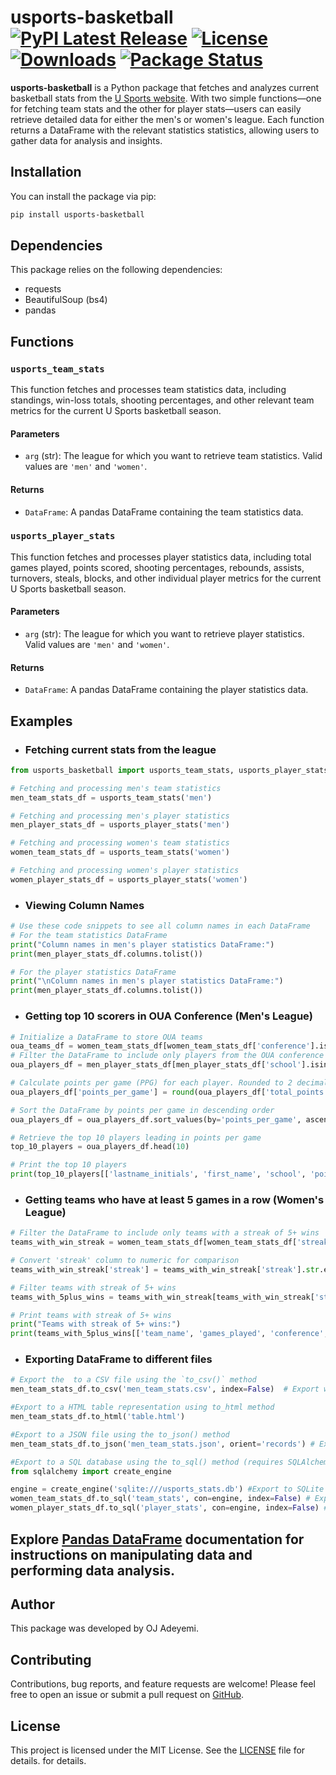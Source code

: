 # usports-basketball [![PyPI Latest Release](https://img.shields.io/pypi/v/usports-basketball?color=orange)](https://pypi.org/project/usports-basketball/) [![License](https://img.shields.io/pypi/l/usports-basketball.svg)](https://github.com/ojadeyemi/usports-basketball/blob/main/LICENSE) [![Downloads](https://static.pepy.tech/badge/usports-basketball)](https://pepy.tech/project/usports-basketball) [![Package Status](https://img.shields.io/pypi/status/usports-basketball.svg)](https://pypi.org/project/usports-basketball/)

**usports-basketball** is a Python package that fetches and analyzes current basketball stats from the [U Sports website](https://usports.ca/en). With two simple functions—one for fetching team stats and the other for player stats—users can easily retrieve detailed data for either the men's or women's league. Each function returns a DataFrame with the relevant statistics statistics, allowing users to gather data for analysis and insights.

## Installation

You can install the package via pip:

```bash
pip install usports-basketball
```

## Dependencies

This package relies on the following dependencies:

- requests
- BeautifulSoup (bs4)
- pandas

## Functions

### `usports_team_stats`

This function fetches and processes team statistics data, including standings, win-loss totals, shooting percentages, and other relevant team metrics for the current U Sports basketball season.

#### Parameters

- `arg` (str): The league for which you want to retrieve team statistics. Valid values are `'men'` and `'women'`.

#### Returns

- `DataFrame`: A pandas DataFrame containing the team statistics data.

### `usports_player_stats`

This function fetches and processes player statistics data, including total games played, points scored, shooting percentages, rebounds, assists, turnovers, steals, blocks, and other individual player metrics for the current U Sports basketball season.

#### Parameters

- `arg` (str): The league for which you want to retrieve player statistics. Valid values are `'men'` and `'women'`.

#### Returns

- `DataFrame`: A pandas DataFrame containing the player statistics data.

## Examples

- ### Fetching current stats from the league

```python
from usports_basketball import usports_team_stats, usports_player_stats

# Fetching and processing men's team statistics
men_team_stats_df = usports_team_stats('men')

# Fetching and processing men's player statistics
men_player_stats_df = usports_player_stats('men')

# Fetching and processing women's team statistics
women_team_stats_df = usports_team_stats('women')

# Fetching and processing women's player statistics
women_player_stats_df = usports_player_stats('women')
```

- ### Viewing Column Names

```python
# Use these code snippets to see all column names in each DataFrame
# For the team statistics DataFrame
print("Column names in men's player statistics DataFrame:")
print(men_player_stats_df.columns.tolist())

# For the player statistics DataFrame
print("\nColumn names in men's player statistics DataFrame:")
print(men_player_stats_df.columns.tolist())
```

- ### Getting top 10 scorers in OUA Conference (Men's League)

```python
# Initialize a DataFrame to store OUA teams
oua_teams_df = women_team_stats_df[women_team_stats_df['conference'].isin(['OUA East', 'OUA West', 'OUA Central'])][['team_name']].copy()
# Filter the DataFrame to include only players from the OUA conference
oua_players_df = men_player_stats_df[men_player_stats_df['school'].isin(oua_teams_df['team_name'])]

# Calculate points per game (PPG) for each player. Rounded to 2 decimal places
oua_players_df['points_per_game'] = round(oua_players_df['total_points'] / oua_players_df['games_played'], 2)

# Sort the DataFrame by points per game in descending order
oua_players_df = oua_players_df.sort_values(by='points_per_game', ascending=False)

# Retrieve the top 10 players leading in points per game
top_10_players = oua_players_df.head(10)

# Print the top 10 players
print(top_10_players[['lastname_initials', 'first_name', 'school', 'points_per_game']].to_string(index=False))
```

- ### Getting teams who have at least 5 games in a row (Women's League)

```python
# Filter the DataFrame to include only teams with a streak of 5+ wins
teams_with_win_streak = women_team_stats_df[women_team_stats_df['streak'].str.startswith('W', na=False)].copy()

# Convert 'streak' column to numeric for comparison
teams_with_win_streak['streak'] = teams_with_win_streak['streak'].str.extract('(\d+)').astype(float)

# Filter teams with streak of 5+ wins
teams_with_5plus_wins = teams_with_win_streak[teams_with_win_streak['streak'] >= 5]

# Print teams with streak of 5+ wins
print("Teams with streak of 5+ wins:")
print(teams_with_5plus_wins[['team_name', 'games_played', 'conference', 'win_percentage']])
```

- ### Exporting DataFrame to different files

```python
# Export the  to a CSV file using the `to_csv()` method
men_team_stats_df.to_csv('men_team_stats.csv', index=False)  # Export without row index

#Export to a HTML table representation using to_html method
men_team_stats_df.to_html('table.html')

#Export to a JSON file using the to_json() method
men_team_stats_df.to_json('men_team_stats.json', orient='records') # Export in 'records' format

#Export to a SQL database using the to_sql() method (requires SQLAlchemy)
from sqlalchemy import create_engine

engine = create_engine('sqlite:///usports_stats.db') #Export to SQLite database
women_team_stats_df.to_sql('team_stats', con=engine, index=False) # Export without row index
women_player_stats_df.to_sql('player_stats', con=engine, index=False) # Export without row index
```

## Explore [Pandas DataFrame](https://pandas.pydata.org/docs/reference/api/pandas.DataFrame.html) documentation for instructions on manipulating data and performing data analysis.

## Author

This package was developed by OJ Adeyemi.

## Contributing

Contributions, bug reports, and feature requests are welcome! Please feel free to open an issue or submit a pull request on [GitHub](https://github.com/ojadeyemi/usports-basketball).

## License

This project is licensed under the MIT License. See the [LICENSE](LICENSE) file for details.
for details.
